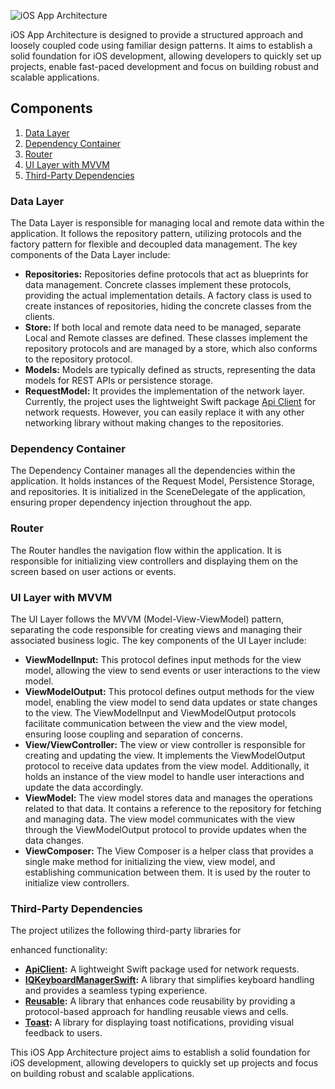 ![iOS App Architecture](https://github.com/mansoor92/IOS-App-Architecture/main/logo.png)

iOS App Architecture is designed to provide a structured approach and loosely coupled code using familiar design patterns. It aims to establish a solid foundation for iOS development, allowing developers to quickly set up projects, enable fast-paced development and focus on building robust and scalable applications.

## Components

1. [Data Layer](#data)
2. [Dependency Container](#dependency-container)
3. [Router](#router)
4. [UI Layer with MVVM](#ui-layer)
5. [Third-Party Dependencies](#thirdparty-dependencies)

### <a id="data">Data Layer</a>
The Data Layer is responsible for managing local and remote data within the application. It follows the repository pattern, utilizing protocols and the factory pattern for flexible and decoupled data management. The key components of the Data Layer include:

* **Repositories:** Repositories define protocols that act as blueprints for data management. Concrete classes implement these protocols, providing the actual implementation details. A factory class is used to create instances of repositories, hiding the concrete classes from the clients.
* **Store:** If both local and remote data need to be managed, separate Local and Remote classes are defined. These classes implement the repository protocols and are managed by a store, which also conforms to the repository protocol.
* **Models:** Models are typically defined as structs, representing the data models for REST APIs or persistence storage.
* **RequestModel:** It provides the implementation of the network layer. Currently, the project uses the lightweight Swift package [Api Client](https://github.com/mansoor92/ApiClient) for network requests. However, you can easily replace it with any other networking library without making changes to the repositories.

### <a id="dependency-container">Dependency Container</a>
The Dependency Container manages all the dependencies within the application. It holds instances of the Request Model, Persistence Storage, and repositories. It is initialized in the SceneDelegate of the application, ensuring proper dependency injection throughout the app.

### <a id="router">Router</a>
The Router handles the navigation flow within the application. It is responsible for initializing view controllers and displaying them on the screen based on user actions or events.

### <a id="ui-layer">UI Layer with MVVM</a>
The UI Layer follows the MVVM (Model-View-ViewModel) pattern, separating the code responsible for creating views and managing their associated business logic. The key components of the UI Layer include:

* **ViewModelInput<Protocol>:** This protocol defines input methods for the view model, allowing the view to send events or user interactions to the view model.
* **ViewModelOutput<Protocol>:** This protocol defines output methods for the view model, enabling the view model to send data updates or state changes to the view.
  The ViewModelInput and ViewModelOutput protocols facilitate communication between the view and the view model, ensuring loose coupling and separation of concerns.
* **View/ViewController:** The view or view controller is responsible for creating and updating the view. It implements the ViewModelOutput protocol to receive data updates from the view model. Additionally, it holds an instance of the view model to handle user interactions and update the data accordingly.
* **ViewModel:** The view model stores data and manages the operations related to that data. It contains a reference to the repository for fetching and managing data. The view model communicates with the view through the ViewModelOutput protocol to provide updates when the data changes.
* **ViewComposer:** The View Composer is a helper class that provides a single make method for initializing the view, view model, and establishing communication between them. It is used by the router to initialize view controllers.

### <a id="thirdparty-dependencies">Third-Party Dependencies</a>
The project utilizes the following third-party libraries for

 enhanced functionality:

* **[ApiClient](https://github.com/mansoor92/ApiClient):** A lightweight Swift package used for network requests.
* **[IQKeyboardManagerSwift](https://github.com/hackiftekhar/IQKeyboardManager):** A library that simplifies keyboard handling and provides a seamless typing experience.
* **[Reusable](https://github.com/AliSoftware/Reusable):** A library that enhances code reusability by providing a protocol-based approach for handling reusable views and cells.
* **[Toast](https://github.com/scalessec/Toast-Swift):** A library for displaying toast notifications, providing visual feedback to users.

This iOS App Architecture project aims to establish a solid foundation for iOS development, allowing developers to quickly set up projects and focus on building robust and scalable applications.